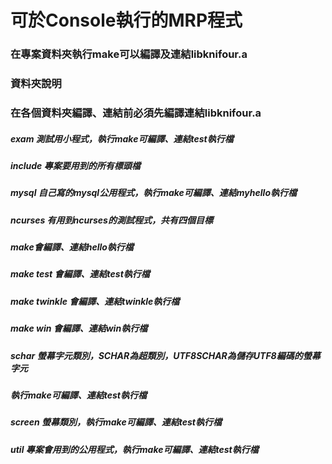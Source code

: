 # 可於Console執行的MRP程式

### 在專案資料夾執行make可以編譯及連結libknifour.a

### 資料夾說明
### 在各個資料夾編譯、連結前必須先編譯連結libknifour.a

##### exam    測試用小程式，執行make可編譯、連結test執行檔

##### include 專案要用到的所有標頭檔

##### mysql   自己寫的mysql公用程式，執行make可編譯、連結myhello執行檔

##### ncurses 有用到ncurses的測試程式，共有四個目標
#####         make會編譯、連結hello執行檔
#####         make test    會編譯、連結test執行檔
#####         make twinkle 會編譯、連結twinkle執行檔
#####         make win     會編譯、連結win執行檔

##### schar  螢幕字元類別，SCHAR為超類別，UTF8SCHAR為儲存UTF8編碼的螢幕字元

#####        執行make可編譯、連結test執行檔

##### screen 螢幕類別，執行make可編譯、連結test執行檔

##### util   專案會用到的公用程式，執行make可編譯、連結test執行檔
